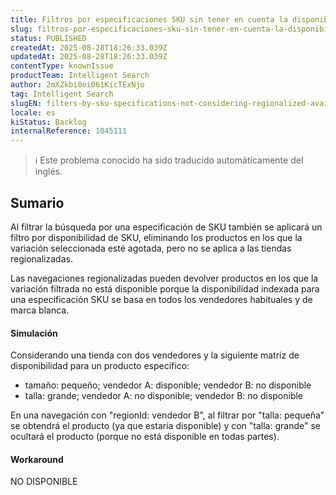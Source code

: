 ```yaml
---
title: Filtros por especificaciones SKU sin tener en cuenta la disponibilidad regionalizada
slug: filtros-por-especificaciones-sku-sin-tener-en-cuenta-la-disponibilidad-regionalizada
status: PUBLISHED
createdAt: 2025-08-28T18:26:33.039Z
updatedAt: 2025-08-28T18:26:33.039Z
contentType: knownIssue
productTeam: Intelligent Search
author: 2mXZkbi0oi061KicTExNjo
tag: Intelligent Search
slugEN: filters-by-sku-specifications-not-considering-regionalized-availability
locale: es
kiStatus: Backlog
internalReference: 1045111
---
```


>ℹ️ Este problema conocido ha sido traducido automáticamente del inglés.

## Sumario


Al filtrar la búsqueda por una especificación de SKU también se aplicará un filtro por disponibilidad de SKU, eliminando los productos en los que la variación seleccionada esté agotada, pero no se aplica a las tiendas regionalizadas.

Las navegaciones regionalizadas pueden devolver productos en los que la variación filtrada no está disponible porque la disponibilidad indexada para una especificación SKU se basa en todos los vendedores habituales y de marca blanca.


#### Simulación


Considerando una tienda con dos vendedores y la siguiente matriz de disponibilidad para un producto específico:

- tamaño: pequeño; vendedor A: disponible; vendedor B: no disponible
- talla: grande; vendedor A: no disponible; vendedor B: no disponible

En una navegación con "regionId: vendedor B", al filtrar por "talla: pequeña" se obtendrá el producto (ya que estaría disponible) y con "talla: grande" se ocultará el producto (porque no está disponible en todas partes).


#### Workaround


NO DISPONIBLE



